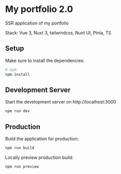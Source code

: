 # My portfolio 2.0

SSR application of my portfolio

Stack: Vue 3, Nuxt 3, tailwindcss, Nuxt UI, Pinia, TS

## Setup

Make sure to install the dependencies:

```bash
# npm
npm install
```

## Development Server

Start the development server on http://localhost:3000

```bash
npm run dev
```

## Production

Build the application for production:

```bash
npm run build
```

Locally preview production build:

```bash
npm run preview
```
